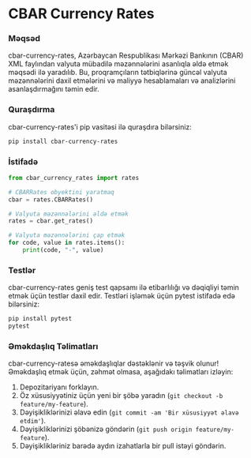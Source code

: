 # CBAR Currency Rates

### Məqsəd

cbar-currency-rates, Azərbaycan Respublikası Mərkəzi Bankının (CBAR) XML faylından valyuta mübadilə məzənnələrini asanlıqla əldə etmək məqsədi ilə yaradılıb. Bu, proqramçıların tətbiqlərinə güncəl valyuta məzənnələrini daxil etmələrini və maliyyə hesablamaları və analizlərini asanlaşdırmağını təmin edir.

### Quraşdırma

cbar-currency-rates'i pip vasitəsi ilə quraşdıra bilərsiniz:

```bash
pip install cbar-currency-rates
```

### İstifadə

```python
from cbar_currency_rates import rates

# CBARRates obyektini yaratmaq
cbar = rates.CBARRates()

# Valyuta məzənnələrini əldə etmək
rates = cbar.get_rates()

# Valyuta məzənnələrini çap etmək
for code, value in rates.items():
    print(code, "-", value)
```

### Testlər

cbar-currency-rates geniş test qapsamı ilə etibarlılığı və dəqiqliyi təmin etmək üçün testlər daxil edir. Testləri işləmək üçün pytest istifadə edə bilərsiniz:

```bash
pip install pytest
pytest
```

### Əməkdaşlıq Təlimatları

cbar-currency-ratesə əməkdaşlıqlar dəstəklənir və təşvik olunur! Əməkdaşlıq etmək üçün, zəhmət olmasa, aşağıdakı təlimatları izləyin:

1. Depozitariyanı forklayın.
2. Öz xüsusiyyətiniz üçün yeni bir şöbə yaradın (`git checkout -b feature/my-feature`).
3. Dəyişikliklərinizi əlavə edin (`git commit -am 'Bir xüsusiyyət əlavə etdim'`).
4. Dəyişikliklərinizi şöbənizə göndərin (`git push origin feature/my-feature`).
5. Dəyişiklikləriniz barədə aydın izahatlarla bir pull istəyi göndərin.